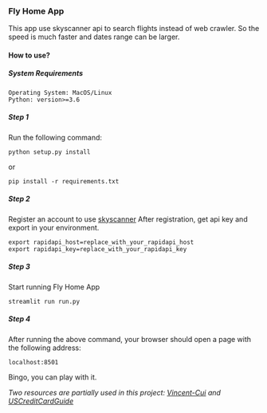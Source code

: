 ### Fly Home App
This app use skyscanner api to search flights instead of web crawler. So the speed is much faster and dates range can be larger.

#### How to use?
##### System Requirements
```buildoutcfg
Operating System: MacOS/Linux
Python: version>=3.6
```
##### Step 1
Run the following command:
```buildoutcfg
python setup.py install
```
or 
```buildoutcfg
pip install -r requirements.txt
```

##### Step 2
Register an account to use [skyscanner](https://rapidapi.com/skyscanner/api/skyscanner-flight-search?endpoint=5aa1edd5e4b06ec3937b23f0)
After registration, get api key and export in your environment.
```buildoutcfg
export rapidapi_host=replace_with_your_rapidapi_host
export rapidapi_key=replace_with_your_rapidapi_key
```

##### Step 3
Start running Fly Home App
```buildoutcfg
streamlit run run.py
```

##### Step 4
After running the above command, your browser should open a page with the following address:
```buildoutcfg
localhost:8501
```
Bingo, you can play with it.


*Two resources are partially used in this project: [Vincent-Cui](https://github.com/Vincent-Cui/flights_checker) and [USCreditCardGuide](https://github.com/USCreditCardGuide/airlines-to-china-covid-19)*